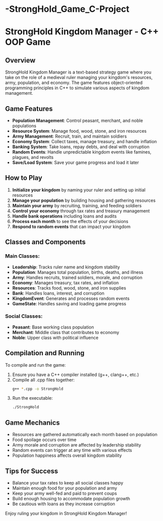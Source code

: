 # -StrongHold_Game_C-Project
# StrongHold Kingdom Manager - C++ OOP Game

## Overview
StrongHold Kingdom Manager is a text-based strategy game where you take on the role of a medieval ruler managing your kingdom's resources, army, population, and economy. The game features object-oriented programming principles in C++ to simulate various aspects of kingdom management.

## Game Features

- **Population Management**: Control peasant, merchant, and noble populations
- **Resource System**: Manage food, wood, stone, and iron resources
- **Army Management**: Recruit, train, and maintain soldiers
- **Economy System**: Collect taxes, manage treasury, and handle inflation
- **Banking System**: Take loans, repay debts, and deal with corruption
- **Random Events**: Handle unpredictable kingdom events like famines, plagues, and revolts
- **Save/Load System**: Save your game progress and load it later

## How to Play

1. **Initialize your kingdom** by naming your ruler and setting up initial resources
2. **Manage your population** by building housing and gathering resources
3. **Maintain your army** by recruiting, training, and feeding soldiers
4. **Control your economy** through tax rates and treasury management
5. **Handle bank operations** including loans and audits
6. **Process each month** to see the effects of your decisions
7. **Respond to random events** that can impact your kingdom

## Classes and Components

### Main Classes:
- **Leadership**: Tracks ruler name and kingdom stability
- **Population**: Manages total population, births, deaths, and illness
- **Army**: Handles recruits, trained soldiers, morale, and corruption
- **Economy**: Manages treasury, tax rates, and inflation
- **Resources**: Tracks food, wood, stone, and iron supplies
- **Bank**: Handles loans, interest, and corruption
- **KingdomEvent**: Generates and processes random events
- **GameState**: Handles saving and loading game progress

### Social Classes:
- **Peasant**: Base working class population
- **Merchant**: Middle class that contributes to economy
- **Noble**: Upper class with political influence

## Compilation and Running

To compile and run the game:
1. Ensure you have a C++ compiler installed (g++, clang++, etc.)
2. Compile all .cpp files together:
   ```bash
   g++ *.cpp -o StrongHold
   ```
3. Run the executable:
   ```bash
   ./StrongHold
   ```

## Game Mechanics

- Resources are gathered automatically each month based on population
- Food spoilage occurs over time
- Army morale and corruption are affected by leadership stability
- Random events can trigger at any time with various effects
- Population happiness affects overall kingdom stability

## Tips for Success

- Balance your tax rates to keep all social classes happy
- Maintain enough food for your population and army
- Keep your army well-fed and paid to prevent coups
- Build enough housing to accommodate population growth
- Be cautious with loans as they increase corruption

Enjoy ruling your kingdom in StrongHold Kingdom Manager!

